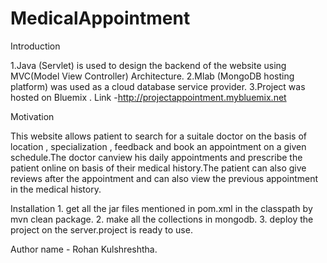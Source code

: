 # MedicalAppointment
Introduction

1.Java (Servlet) is used to design the backend of the website using MVC(Model View Controller) Architecture.
2.Mlab (MongoDB hosting platform) was used as a cloud database service provider.
3.Project was hosted on Bluemix . Link -http://projectappointment.mybluemix.net 

Motivation

This website allows patient to search for a suitale doctor on the basis of location , specialization , feedback and book an appointment on a given schedule.The doctor canview his daily appointments and prescribe the patient online on basis of their medical history.The patient can also give reviews after the appointment and can also view the previous appointment in the medical history.

Installation 1. get all the jar files mentioned in pom.xml in the classpath by mvn clean package. 2. make all the collections in mongodb. 3. deploy the project on the server.project is ready to use.



Author name - Rohan Kulshreshtha.
